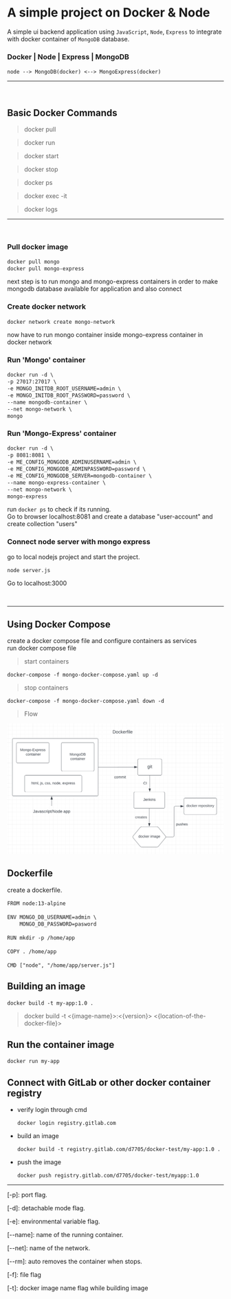 # A simple project on Docker & Node
A simple ui backend application using `JavaScript`, `Node`, `Express` to integrate with docker container of `MongoDB` database.



### Docker | Node | Express | MongoDB

          
    node --> MongoDB(docker) <--> MongoExpress(docker) 


<hr>
<br>

## Basic Docker Commands
> docker pull 

> docker run

> docker start

> docker stop

> docker ps

> docker exec -it 

> docker logs

<hr>
<br>

### Pull docker image
    docker pull mongo
    docker pull mongo-express

next step is to run mongo and mongo-express containers  in order to make mongodb database available for application and also connect

### Create docker network
    docker network create mongo-network

now have to run mongo container inside mongo-express container in docker network

### Run 'Mongo' container
```
docker run -d \
-p 27017:27017 \
-e MONGO_INITDB_ROOT_USERNAME=admin \
-e MONGO_INITDB_ROOT_PASSWORD=password \
--name mongodb-container \
--net mongo-network \
mongo
```
### Run 'Mongo-Express' container
```
docker run -d \
-p 8081:8081 \
-e ME_CONFIG_MONGODB_ADMINUSERNAME=admin \
-e ME_CONFIG_MONGODB_ADMINPASSWORD=password \
-e ME_CONFIG_MONGODB_SERVER=mongodb-container \
--name mongo-express-container \
--net mongo-network \
mongo-express
```

run `docker ps` to check if its running.  
Go to browser localhost:8081 and create a database "user-account" and create collection "users"

### Connect node server with mongo express
go to local nodejs project and start the project.

    node server.js

Go to localhost:3000


<br>
<hr>

## Using Docker Compose
create a docker compose file and configure containers as services  
run docker compose  file
> start containers
``` 
docker-compose -f mongo-docker-compose.yaml up -d
```
> stop containers  

    docker-compose -f mongo-docker-compose.yaml down -d

>Flow  

![flow](images/img1.png)

## Dockerfile
create a dockerfile.
```
FROM node:13-alpine

ENV MONGO_DB_USERNAME=admin \
    MONGO_DB_PASSWORD=pasword

RUN mkdir -p /home/app

COPY . /home/app

CMD ["node", "/home/app/server.js"]
```


## Building an image
    docker build -t my-app:1.0 .

> docker build -t <{image-name}>:<{version}> <{location-of-the-docker-file}>

## Run the container image
    docker run my-app


## Connect with GitLab or other docker container registry

- verify login through cmd

      docker login registry.gitlab.com

- build an image
      
      docker build -t registry.gitlab.com/d7705/docker-test/my-app:1.0 .

- push the image
        
      docker push registry.gitlab.com/d7705/docker-test/myapp:1.0

  


---
[-p]: port flag.

[-d]: detachable mode flag.

[-e]: environmental variable flag.

[--name]: name of the running container.

[--net]: name of the network.

[--rm]: auto removes the container when stops.

[-f]: file flag

[-t]: docker image name flag while building image
